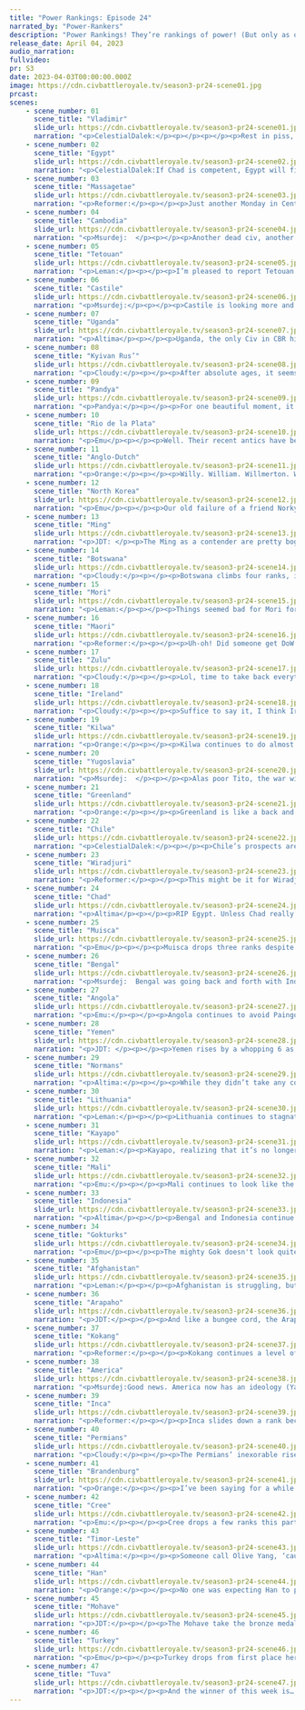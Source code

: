 ```yaml
---
title: "Power Rankings: Episode 24"
narrated_by: "Power-Rankers"
description: "Power Rankings! They’re rankings of power! (But only as of the instant of the end of the previous episode, as these are not meant to be future predictions!) Power Rankings!"
release_date: April 04, 2023
audio_narration:
fullvideo:
pr: S3
date: 2023-04-03T00:00:00.000Z
image: https://cdn.civbattleroyale.tv/season3-pr24-scene01.jpg
prcast:
scenes:
    - scene_number: 01
      scene_title: "Vladimir"
      slide_url: https://cdn.civbattleroyale.tv/season3-pr24-scene01.jpg
      narration: "<p>CelestialDalek:</p><p></p><p></p><p>Rest in piss, Vsevolod. I would consider what you did a “fall from grace”, but I can’t remember when you were graceful. It’s hard to be when you have to fight tooth and nail for relevancy when your empire is a thin filling between the vast empires of the Permians and Lithuania. It really just was a waiting game, and while you put up a valiant fight against Lithuania, taking Siaulaia’s health down more than deserved, you ended the war by giving away your city. We should have known you were a paper tiger from your pasty white color. Not just a middling civ without many prospects like the Mori, just plain bad. You put up a facade of being decent and many fell for it. </p>"
    - scene_number: 02
      scene_title: "Egypt"
      slide_url: https://cdn.civbattleroyale.tv/season3-pr24-scene02.jpg
      narration: "<p>CelestialDalek:If Chad is competent, Egypt will finally die. Their miserable existence will come to an end, not in a blaze of fire, but with a sad burst of one piece of confetti. I’ll save the eulogizing for the imminent eulogy, but I will say this: they better fucking not take Fada.</p>"
    - scene_number: 03
      scene_title: "Massagetae"
      slide_url: https://cdn.civbattleroyale.tv/season3-pr24-scene03.jpg
      narration: "<p>Reformer:</p><p></p><p>Just another Monday in Central Asia, where great powers clash on the ruins of your civilization. Ahhh…time to relax and enjoy the show.</p>"
    - scene_number: 04
      scene_title: "Cambodia"
      slide_url: https://cdn.civbattleroyale.tv/season3-pr24-scene04.jpg
      narration: "<p>Msurdej:  </p><p></p><p>Another dead civ, another corpse Cambodia has managed to crawl up over. With roughly twenty parts since becoming a city state, Norodom has managed to grow his rank to nearly the highest it has ever been.</p><p></p>"
    - scene_number: 05
      scene_title: "Tetouan"
      slide_url: https://cdn.civbattleroyale.tv/season3-pr24-scene05.jpg
      narration: "<p>Leman:</p><p></p><p>I’m pleased to report Tetouan is alive, which is neat, cause I like Tetouan.</p>"
    - scene_number: 06
      scene_title: "Castile"
      slide_url: https://cdn.civbattleroyale.tv/season3-pr24-scene06.jpg
      narration: "<p>Msurdej:</p><p></p><p>Castile is looking more and more like a dangerous position. Mali has citadeled the land around Toledo, making the capital of the two capital city far more precarious than what could be otherwise.</p>"
    - scene_number: 07
      scene_title: "Uganda"
      slide_url: https://cdn.civbattleroyale.tv/season3-pr24-scene07.jpg
      narration: "<p>Altima</p><p></p><p>Uganda, the only Civ in CBR history to give itself terminal leukemia out of spite. Uganda, unloved by all except for how fun they are to hate. Uganda, they who continue to cling to life solely on the merit of their hellish geography and utter irrelevance. Uganda, evidence that sometimes determination isn’t a virtue. Uganda, the same as they were months ago, the same as they will be for weeks until the leukemia gets them.</p><p></p><p>But you ganda hand it to them…</p>"
    - scene_number: 08
      scene_title: "Kyivan Rus’"
      slide_url: https://cdn.civbattleroyale.tv/season3-pr24-scene08.jpg
      narration: "<p>Cloudy:</p><p></p><p>After absolute ages, it seems like Turkey is finally getting the better of the Kyivan Rus’, and guess what: we barely care! We’d already written Olga off as dead a while ago. Of course, it’s also possible that Kyiv flips the city back and Turkey never takes it again... after all, Ukraine and a tenacious defense go together like PB&J.</p>"
    - scene_number: 09
      scene_title: "Pandya"
      slide_url: https://cdn.civbattleroyale.tv/season3-pr24-scene09.jpg
      narration: "<p>Pandya:</p><p></p><p>For one beautiful moment, it seemed like Pandya might make the greatest upset and snag Chaghcharan from the overburdened and overextended Afghans. And that all came crashing down in a heartbeat. Even while taking a beating from Bengal and Permians, Afghanistan found a moment to snipe Toothukudi, and bring Mannar down to half health with a handful of destroyers. Luckily for Pandya, there’s still a sizable fleet in the Bay of Bengal and Afghanistan’s land army is very distracted, so I don’t expect death, but this war has not been the saving grace that we hoped.</p>"
    - scene_number: 10
      scene_title: "Rio de la Plata"
      slide_url: https://cdn.civbattleroyale.tv/season3-pr24-scene10.jpg
      narration: "<p>Emu</p><p></p><p>Well. Their recent antics have been entertaining for sure, but this was always going to happen sooner or later. Most of us expected it to be Chile, but no one doubted that 6 cities was the peak of La Plata's power. Kayapo riflemen flow south, cutting through the heavily outteched forces in blue, already having taken one city with more under threat. An elimination isn't the most likely outcome, but it's in the cards here, and a rumping is almost certain.</p>"
    - scene_number: 11
      scene_title: "Anglo-Dutch"
      slide_url: https://cdn.civbattleroyale.tv/season3-pr24-scene11.jpg
      narration: "<p>Orange:</p><p></p><p>Willy. William. Willmerton. Wallachia. What the FUCK mate? I believed in you. I trusted you. So what the actual fuck William? </p>"
    - scene_number: 12
      scene_title: "North Korea"
      slide_url: https://cdn.civbattleroyale.tv/season3-pr24-scene12.jpg
      narration: "<p>Emu</p><p></p><p>Our old failure of a friend Norky Nork licks their wounds from yet another failed invasion of Mori and looks north to the two clashing titans that could do them in with a stern look. Really says a lot for their future prospects that they couldn't even manage to snipe a city now if they wanted.</p>"
    - scene_number: 13
      scene_title: "Ming"
      slide_url: https://cdn.civbattleroyale.tv/season3-pr24-scene13.jpg
      narration: "<p>JDT: </p><p>The Ming as a contender are pretty bog-standard boring. They have few future prospects due to how disparate their empire is, they can’t muster up the strength to come back against most of their rivals, and they are just kinda fucked. However, there is one really big aspect setting them apart - the Han are using them as a legitimate buffer state to protect their exposed rear. Though this may not be the best strategy, it is incredibly interesting, and knowing how bad the Ming are, backfiring probably won't happen. </p>"
    - scene_number: 14
      scene_title: "Botswana"
      slide_url: https://cdn.civbattleroyale.tv/season3-pr24-scene14.jpg
      narration: "<p>Cloudy:</p><p></p><p>Botswana climbs four ranks, it’s party time!</p>"
    - scene_number: 15
      scene_title: "Mori"
      slide_url: https://cdn.civbattleroyale.tv/season3-pr24-scene15.jpg
      narration: "<p>Leman:</p><p></p><p>Things seemed bad for Mori for a moment, as the Gokturks prepared to push into the isles, but luckily, the Cree and Han have come to Mori’s rescue. It seems somewhat unlikely that Mori will be able to snipe Sat Poro Pet, but it's kind of crazy that that’s on the table at all.</p>"
    - scene_number: 16
      scene_title: "Maori"
      slide_url: https://cdn.civbattleroyale.tv/season3-pr24-scene16.jpg
      narration: "<p>Reformer:</p><p></p><p>Uh-oh! Did someone get DoW’d by a stronger neighbor? Poor Wiradjuri. Would be a real shame if Maori took revenge while Wiradjuri’s army goes to die to Timor’s planes (which are about to exist next part). Real shame I tell ya. </p>"
    - scene_number: 17
      scene_title: "Zulu"
      slide_url: https://cdn.civbattleroyale.tv/season3-pr24-scene17.jpg
      narration: "<p>Cloudy:</p><p></p><p>Lol, time to take back everything I wrote last week. The Zulus suck after all. Not only did they not capture any more Yemeni cities, they actually dropped the ball so hard that Yemen retook the city Cetshwayo captured earlier, plus an original Zulu city, with another on the way, and there’s no way they’re coming back into the fold. If things weren’t already over for Cetshwayo, they sure seem to be now, given the incompetence which he just displayed.</p>"
    - scene_number: 18
      scene_title: "Ireland"
      slide_url: https://cdn.civbattleroyale.tv/season3-pr24-scene18.jpg
      narration: "<p>Cloudy:</p><p></p><p>Suffice to say it, I think Ireland has peaked. Fight me all you want Algernon, but I’m right.</p><p></p><p>Ireland has lost two cities to Greenland, and while they may not lose more, they look completely exhausted, without many military units and surrounded on three sides by Brandenburg. If they can’t even fight off Greenland, then Brandenburg will probably flatten them. Hell, they couldn’t even make gains against the Anglo-Dutch. I’d love to be wrong, but things are not looking good; we’re just waiting for the other shoe to drop.</p>"
    - scene_number: 19
      scene_title: "Kilwa"
      slide_url: https://cdn.civbattleroyale.tv/season3-pr24-scene19.jpg
      narration: "<p>Orange:</p><p></p><p>Kilwa continues to do almost nothing. However they do have the opportunity to join in on Zulu falling and nab some cities they really should’ve grabbed ages ago. Every moment they are waiting here is just more time lost and more strength for Yemen and the others around them. Get moving Ali.</p>"
    - scene_number: 20
      scene_title: "Yugoslavia"
      slide_url: https://cdn.civbattleroyale.tv/season3-pr24-scene20.jpg
      narration: "<p>Msurdej:  </p><p></p><p>Alas poor Tito, the war with the Normans did not great. Africaslavia is lost, along with the islands in the Mediterranean. And he had nothing to show for it since the siege on Melfi failed. On the plus side, Tito managed to hold onto Zagreb, but the fight for the city isn’t over. And it will be fierce as Brandenburg shows no sign of letting up.</p>"
    - scene_number: 21
      scene_title: "Greenland"
      slide_url: https://cdn.civbattleroyale.tv/season3-pr24-scene21.jpg
      narration: "<p>Orange:</p><p></p><p>Greenland is like a back and forth of good and bad. They gave away a big city to America for no reason at all and then followed it up by launching a so far successful invasion of Ireland. If they can secure these lands then hopefully they can use that to build themselves up a bit more, their stats are so weak. Only 12k troops, 46 techs, 217 production. Their main saving grace here is that Ireland only has 6k troops and didn’t grab the right naval techs to deal with this invasion.</p>"
    - scene_number: 22
      scene_title: "Chile"
      slide_url: https://cdn.civbattleroyale.tv/season3-pr24-scene22.jpg
      narration: "<p>CelestialDalek:</p><p></p><p>Chile’s prospects are looking weaker and weaker. To be good and not just ok, Allende needs somewhere to expand. He doesn’t have that somewhere. Rio de la Plata would be a rollover, but it’s Kayapo’s rollover. It’s my opinion that Kayapo will be brought down by not building units, but their technological advantage would still prove good enough against Chile. The Inca’s lands are mountainous and hard to get through. However, we’re forgetting one obvious prospect. Chile can totally come back from this by launching a huge naval invasion of Wiradjuri, then going on to beat Kilwa, and finishing off by overcoming their tech deficit over Kayapo and winning the game. The fact that this is the most realistic way they can expand is disheartening.</p>"
    - scene_number: 23
      scene_title: "Wiradjuri"
      slide_url: https://cdn.civbattleroyale.tv/season3-pr24-scene23.jpg
      narration: "<p>Reformer:</p><p></p><p>This might be it for Wiradjuri’s chances. Timor is coming in - albeit slowly - and has a significant manpower and technological advantage. And it’s only about to get worse. Timor is currently researching Flight, and almost certainly has the oil necessary to build a good fleet of planes to butcher Wiradjuri’s army. Still, I’ll grant to Wiradjuri that they have a chance to hold on, here, as Timor is not moving units with a particularly coherent purpose in mind, more just fighting for the sake of fighting. It’ll be a struggle, the greatest struggle Wiradjuri will ever face, one way or another, but the chance of a stalemate exists. </p>"
    - scene_number: 24
      scene_title: "Chad"
      slide_url: https://cdn.civbattleroyale.tv/season3-pr24-scene24.jpg
      narration: "<p>Altima</p><p></p><p>RIP Egypt. Unless Chad really bungles this one, they’re snagging a free capital here. They’re also expanding their borders with Turkey and earning an elimination penalty while being weaker than three of their neighbors. So you know, this could backfire quite a bit.</p>"
    - scene_number: 25
      scene_title: "Muisca"
      slide_url: https://cdn.civbattleroyale.tv/season3-pr24-scene25.jpg
      narration: "<p>Emu</p><p></p><p>Muisca drops three ranks despite not really getting any weaker, but in my eyes this is justified. They're far weaker than all of their neighbors, and with the American naval buildup cutting off any dream of an escape by sea, their helplessness has become all the more apparent. For now they're likely safe from land, but that's hardly high praise.</p>"
    - scene_number: 26
      scene_title: "Bengal"
      slide_url: https://cdn.civbattleroyale.tv/season3-pr24-scene26.jpg
      narration: "<p>Msurdej:  Bengal was going back and forth with Indonesia this part, and managed to pull out some victories. While they continue to fight, they are certainly showing that the Bengal tigers weren’t paper, merely sleeping. While they still have to get Chittagong back, they look to be in a good position to do so.</p>"
    - scene_number: 27
      scene_title: "Angola"
      slide_url: https://cdn.civbattleroyale.tv/season3-pr24-scene27.jpg
      narration: "<p>Emu:</p><p></p><p>Angola continues to avoid Paingola even as the only real power on the African continent looks ascendant. We saw their core this part, and while they're advanced enough to have an ideology, you wouldn't know it. Their territory is filled with muskets and crossbows, and even a couple Pikemen. Pikemen. Their land army looks on par with Botswana's technologically, and multiple eras behind Mali's or even Chad's. The sad thing is, Africa is so weak this doesn't even put them out of the running. Do better, Savimbi.</p>"
    - scene_number: 28
      scene_title: "Yemen"
      slide_url: https://cdn.civbattleroyale.tv/season3-pr24-scene28.jpg
      narration: "<p>JDT: </p><p></p><p>Yemen rises by a whopping 6 as they prove themselves more than capable of manhandling the Zulu in their home turf. Their stats also remain steady, though they are understandably too scared to take on the Turks. Honestly, despite their stats being very strong, I still can’t really see why they’re ranked so high if I wanna be honest. I guess its their potential paired with the vulnerability of nearby powers? Someone else really should take over this writeup next time cos I ain’t the biggest believer. </p>"
    - scene_number: 29
      scene_title: "Normans"
      slide_url: https://cdn.civbattleroyale.tv/season3-pr24-scene29.jpg
      narration: "<p>Altima:</p><p></p><p>While they didn’t take any continental clay from the Yugoslavians, the Yugo-Norman war was still a massive win for the Normans, who consolidated their hold on the Mediterranean and captured Tito’s North African holdings, creating a solid buffer for their pre-existing holdings when conflict with Mali inevitably springs back up. They also made the map a lot more legible, which is a solid plus. All told, pretty good part for the Normans; they’ve reduced the threat and power of a relevant neighbor, they’ve consolidated their holdings, and oh yeah, they somehow talked the cowardly Anglo-Dutch into just… giving them a 19 pop city for free. Nice.</p><p></p><p>Anyway they dropped two ranks because a 7 rank gain last part was probably overgenerous, but +5 from where they were pre-war is probably quite fair.</p>"
    - scene_number: 30
      scene_title: "Lithuania"
      slide_url: https://cdn.civbattleroyale.tv/season3-pr24-scene30.jpg
      narration: "<p>Leman:</p><p></p><p>Lithuania continues to stagnate as their neighbors Brandenburg and Permians continue to strengthen. They’re behind on basically every relevant stat besides population and city count, which just makes me nervous. Granted, Lithuania isn’t so weak that they could never recover from this, but with Vladimir gone and Kyiv finally cracking  under Turkish pressure, opportunities for Lithuania are drying up quickly. We’re gonna need Gedimidas to look inward and bulk up, quickly.</p>"
    - scene_number: 31
      scene_title: "Kayapo"
      slide_url: https://cdn.civbattleroyale.tv/season3-pr24-scene31.jpg
      narration: "<p>Leman:</p><p>Kayapo, realizing that it’s no longer the technological monster that it's been this entire game, decides another garbage South American civ needs to die. Rio de la Plata is in Kayapo’s crosshairs and Kayapo makes a successful, albeit a bit slow, start to its invasion. I’d love to see the war pick up the pace, but outside of a poorly timed peace treaty Rio de la Plata is so, so screwed. They’re still fielding swordsmen against Kayapo’s Rifles. It’s only two ranks, but as RDLP crumbles the Kayapo haters will come around.</p>"
    - scene_number: 32
      scene_title: "Mali"
      slide_url: https://cdn.civbattleroyale.tv/season3-pr24-scene32.jpg
      narration: "<p>Emu:</p><p></p><p>Mali continues to look like the only power who can reasonably accomplish anything of consequence in Africa. They've certainly been a very entertaining competitor, and their latest move (getting Carlos III as a Great General and forcing him to citadel his own capital) is no different. Honestly, I just want anyone in Africa to not be a complete fuckup. Them, Chad, Angola even, doesn't matter. Just someone.</p>"
    - scene_number: 33
      scene_title: "Indonesia"
      slide_url: https://cdn.civbattleroyale.tv/season3-pr24-scene33.jpg
      narration: "<p>Altima</p><p></p><p>Bengal and Indonesia continue to stalemate across the archipelago, caught on the rough terrain and their own technical near-parity. In theory, it should favor Indonesia, who both aren’t fighting another power on land and have higher stats across the board (except in techs, oddly enough). In practice, they’ve kept too much of their fleet in reserve to the north in case of Kokang fuckery. For now, unless Indonesia can bring that massive reserve fleet to bear, expect the war to continue to flip and flop back and forth like the fish feasting on the dead sailors of both combatants.</p>"
    - scene_number: 34
      scene_title: "Gokturks"
      slide_url: https://cdn.civbattleroyale.tv/season3-pr24-scene34.jpg
      narration: "<p>Emu</p><p></p><p>The mighty Gok doesn't look quite so mighty anymore. In a move reminiscent of Northern Yuan of last season, Han sweeps in and decapitates the Gokturk capital. At the moment, Han has the overall advantage in this war, and the Gokturks are sure to come out weaker than they went in, and that's to say nothing with the bites the Cree are taking out of the Arctic periphery of the empire. This by no means dooms them as a great power, but we may very well look back and say this was the beginning of their boxing in and ultimate decline to irrelevance.</p>"
    - scene_number: 35
      scene_title: "Afghanistan"
      slide_url: https://cdn.civbattleroyale.tv/season3-pr24-scene35.jpg
      narration: "<p>Leman:</p><p></p><p>Afghanistan is struggling, but I will say that despite their small ranking dip, I think Afghanistan is recovering from last week's performance quite well. They’ve thwarted Bengal’s attack, more-or-less halted the Permian invasion and have been a surprisingly effective attack against Pandya. Honestly, if they can make peace with Permian’s and clean up Pandya, a very easy task, I could see Afghanistan re-entering the top ten pretty quickly.</p>"
    - scene_number: 36
      scene_title: "Arapaho"
      slide_url: https://cdn.civbattleroyale.tv/season3-pr24-scene36.jpg
      narration: "<p>JDT:</p><p></p><p>And like a bungee cord, the Arapaho hop back up to 12th place. This is mostly brought upon by the PR’s belief that the Arapaho are actually building an army, as they sit on roughly 30k troops right now. That's not huge, but that's decent enough for a top tier. The thing about the Arapaho is that if they actually had a defense force, they’d easily be top tier statswise. It's just their geography and unwillingness to build defenses are really harming their rank, because they’re surrounded by 3 civs of the same, if not higher, caliber, and all of whom are militarily far more prepared than they are. </p>"
    - scene_number: 37
      scene_title: "Kokang"
      slide_url: https://cdn.civbattleroyale.tv/season3-pr24-scene37.jpg
      narration: "<p>Reformer:</p><p></p><p>Kokang continues a level of inactivity while maintaining the Cambodian war. It may be hard to believe, but this war has been ongoing for 185 turns now. The only relevant war that comes even close is the first Irish-Castilian war, which lasted for 150 turns. On a technicality, one could argue that the Arapaho-Comanche war (which is still ongoing) is longer at 248 turns, but let’s be real here, that war hasn’t been relevant in forever, Arapaho just fell asleep before they could make peace with the remaining Comanche units. It happens! Kokang certainly knows the feeling…</p>"
    - scene_number: 38
      scene_title: "America"
      slide_url: https://cdn.civbattleroyale.tv/season3-pr24-scene38.jpg
      narration: "<p>Msurdej:Good news. America now has an ideology (Yayyyy!)  Bad news: America has adopted fascism as their ideology (...yay?)</p>"
    - scene_number: 39
      scene_title: "Inca"
      slide_url: https://cdn.civbattleroyale.tv/season3-pr24-scene39.jpg
      narration: "<p>Reformer:</p><p></p><p>Inca slides down a rank because the new 8th civ deserves it more. Tough luck, classic story, all that. But let’s talk a bit about Inca’s own situation. In South America, home continent, RDLP is currently getting gnawed to death by a turtle. Unfortunate. This means taking Machu back will be much harder in the near future. Though in all fairness holding the city seemed real difficult in the first place. Meanwhile, across the vast ocean, Timor and Wiradjuri clash again, and this time Wiradjuri looks much weaker in comparison. Inca could benefit from jumping in again, but I wouldn’t count on it. Finally, on the tech front, Inca has followed in the footsteps of Mohave, and finished researching Flight. A great boon especially if they have to challenge Kayapo in the near future. And an equalizer if they end up fighting other great powers in the Pacific. Things are looking up for Inca, just in a less sparkly fashion. </p>"
    - scene_number: 40
      scene_title: "Permians"
      slide_url: https://cdn.civbattleroyale.tv/season3-pr24-scene40.jpg
      narration: "<p>Cloudy:</p><p></p><p>The Permians’ inexorable rise continues, reaching 8th place, a new high since their massive plunge in episode 10. And they are doing it by playing like an absolute beast. Azykay has held his gains vs. former top 5 power Afghanistan, even capturing the major city of Lashkargah, while simultaneously finishing off Vladimir, becoming the first civ to control four capitals. At the same time, their stats are steadily rising, as more and more conquered cities are incorporated into the empire. Things are looking up for the Permians, and no one would be surprised if they kept rising in the foreseeable future.</p>"
    - scene_number: 41
      scene_title: "Brandenburg"
      slide_url: https://cdn.civbattleroyale.tv/season3-pr24-scene41.jpg
      narration: "<p>Orange:</p><p></p><p>I’ve been saying for a while that Brandenburg has been sucking at war this game. Well they have finally taken a decently well defended city for once. Zagreb looks to be the jewel of Yugoslavia and managing to take it cements their domination of central Europe. Now, Yugoslavia did take it back and I’ll of course have my reservations about Brandenburg until they have properly secured the city, but they are certainly getting stronger and more capable. </p>"
    - scene_number: 42
      scene_title: "Cree"
      slide_url: https://cdn.civbattleroyale.tv/season3-pr24-scene42.jpg
      narration: "<p>Emu:</p><p></p><p>Cree drops a few ranks this part, mostly due to other civs proving they're more top 5 worthy at the moment. They're nibbling at the Gokturks to some results, but overall they're in the same position they've always been in. Very strong, plenty of opportunity, yada yada. Just get to moving south already, even I'm starting to get annoyed.</p>"
    - scene_number: 43
      scene_title: "Timor-Leste"
      slide_url: https://cdn.civbattleroyale.tv/season3-pr24-scene43.jpg
      narration: "<p>Altima:</p><p></p><p>Someone call Olive Yang, ‘cause I feel Kok-teased by the new Outback War. We saw its declaration, and some opening moves, but we haven’t seen much actual fighting yet. What we have indicates what you’d expect- broad TL superiority across the board, strong naval superiority, somewhat weaker position by land. TL’s got a good track record of leveraging that naval supremacy into tangible gains on land, and Wiradjuri’s forces are mostly cavalry units (which notably do not punch up well), so we should see some good progress this war unless Forgie has his way with things.</p>"
    - scene_number: 44
      scene_title: "Han"
      slide_url: https://cdn.civbattleroyale.tv/season3-pr24-scene44.jpg
      narration: "<p>Orange:</p><p></p><p>No one was expecting Han to pop off so fucking hard like what the hell they flipped the capital of a top 10 power. It's insane that they were able to do that. And it looks like this offensive is just going to continue as the Gokturks lack the manpower on the front and don’t have as much production as Han does. Wu might just be the winner at this rate.</p>"
    - scene_number: 45
      scene_title: "Mohave"
      slide_url: https://cdn.civbattleroyale.tv/season3-pr24-scene45.jpg
      narration: "<p>JDT:</p><p></p><p>The Mohave take the bronze medal this week as their technological superiority and the inadequacy of other contenders bring them as an obvious frontrunner and, to several PRs, the number one. It’s not hard to see why. They have the military advantage, the production advantage, the growth advantage, the scientific advantage, and even the tactical advantage with the Cree and Arapaho. All they need to do now is roll the dice and put down the chips. </p>"
    - scene_number: 46
      scene_title: "Turkey"
      slide_url: https://cdn.civbattleroyale.tv/season3-pr24-scene46.jpg
      narration: "<p>Emu</p><p></p><p>Turkey drops from first place here for one simple reason: Incompetence. Regardless of the theoretical power any civ has, no one wants to put them first when they've spent the last real life month bonking their heads against a tiny, doomed civ on the other side of the Black Sea. Not a single person put them first this part. Kayapo gets a lot of criticism for being an advanced civ that never does anything of consequence, but I think Turkey is a far better example.</p>"
    - scene_number: 47
      scene_title: "Tuva"
      slide_url: https://cdn.civbattleroyale.tv/season3-pr24-scene47.jpg
      narration: "<p>JDT:</p><p></p><p>And the winner of this week is… Tuva! I don’t really know what's left to say, they have two vulnerable neighbours, ridiculously good stats, the world is practically their oyster. All they need to do is pick a target and move, but right now they’re just… biding. And as they bide, their enemies will heal, and their opportunities will lessen. Will they work on it? Find out tomorrow!</p>"
---
```

